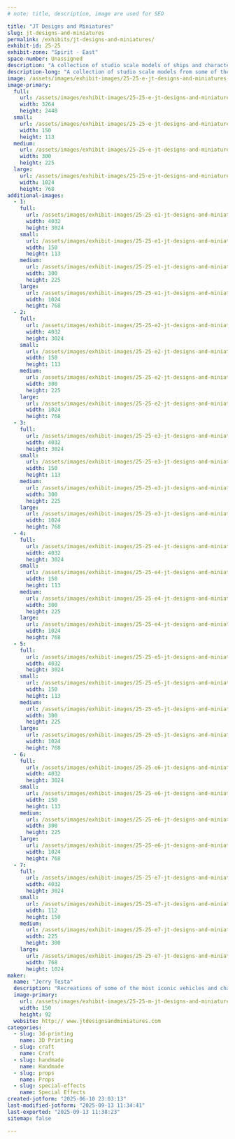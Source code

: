 ```yaml
---
# note: title, description, image are used for SEO

title: "JT Designs and Miniatures"
slug: jt-designs-and-miniatures
permalink: /exhibits/jt-designs-and-miniatures/
exhibit-id: 25-25
exhibit-zone: "Spirit - East"
space-number: Unassigned
description: "A collection of studio scale models of ships and characters from movies and TV shows."
description-long: "A collection of studio scale models from some of the most popular movies and TV shows of all time like Star Wars, Battlestar Galactica, Alien and many more. All pieces are made from 3D printing, scratch building, woodworking, silicone molding and readily available kits."
image: /assets/images/exhibit-images/25-25-e-jt-designs-and-miniatures-img-1483-300x225.JPG
image-primary: 
  full:
    url: /assets/images/exhibit-images/25-25-e-jt-designs-and-miniatures-img-1483-full.JPG
    width: 3264
    height: 2448
  small:
    url: /assets/images/exhibit-images/25-25-e-jt-designs-and-miniatures-img-1483-150x113.JPG
    width: 150
    height: 113
  medium:
    url: /assets/images/exhibit-images/25-25-e-jt-designs-and-miniatures-img-1483-300x225.JPG
    width: 300
    height: 225
  large:
    url: /assets/images/exhibit-images/25-25-e-jt-designs-and-miniatures-img-1483-1024x768.JPG
    width: 1024
    height: 768
additional-images: 
  - 1:
    full:
      url: /assets/images/exhibit-images/25-25-e1-jt-designs-and-miniatures-img-2029-full.jpeg
      width: 4032
      height: 3024
    small:
      url: /assets/images/exhibit-images/25-25-e1-jt-designs-and-miniatures-img-2029-150x113.jpeg
      width: 150
      height: 113
    medium:
      url: /assets/images/exhibit-images/25-25-e1-jt-designs-and-miniatures-img-2029-300x225.jpeg
      width: 300
      height: 225
    large:
      url: /assets/images/exhibit-images/25-25-e1-jt-designs-and-miniatures-img-2029-1024x768.jpeg
      width: 1024
      height: 768
  - 2:
    full:
      url: /assets/images/exhibit-images/25-25-e2-jt-designs-and-miniatures-img-0697-full.JPG
      width: 4032
      height: 3024
    small:
      url: /assets/images/exhibit-images/25-25-e2-jt-designs-and-miniatures-img-0697-150x113.JPG
      width: 150
      height: 113
    medium:
      url: /assets/images/exhibit-images/25-25-e2-jt-designs-and-miniatures-img-0697-300x225.JPG
      width: 300
      height: 225
    large:
      url: /assets/images/exhibit-images/25-25-e2-jt-designs-and-miniatures-img-0697-1024x768.JPG
      width: 1024
      height: 768
  - 3:
    full:
      url: /assets/images/exhibit-images/25-25-e3-jt-designs-and-miniatures-img-1862-full.jpeg
      width: 4032
      height: 3024
    small:
      url: /assets/images/exhibit-images/25-25-e3-jt-designs-and-miniatures-img-1862-150x113.jpeg
      width: 150
      height: 113
    medium:
      url: /assets/images/exhibit-images/25-25-e3-jt-designs-and-miniatures-img-1862-300x225.jpeg
      width: 300
      height: 225
    large:
      url: /assets/images/exhibit-images/25-25-e3-jt-designs-and-miniatures-img-1862-1024x768.jpeg
      width: 1024
      height: 768
  - 4:
    full:
      url: /assets/images/exhibit-images/25-25-e4-jt-designs-and-miniatures-img-1776-full.jpeg
      width: 4032
      height: 3024
    small:
      url: /assets/images/exhibit-images/25-25-e4-jt-designs-and-miniatures-img-1776-150x113.jpeg
      width: 150
      height: 113
    medium:
      url: /assets/images/exhibit-images/25-25-e4-jt-designs-and-miniatures-img-1776-300x225.jpeg
      width: 300
      height: 225
    large:
      url: /assets/images/exhibit-images/25-25-e4-jt-designs-and-miniatures-img-1776-1024x768.jpeg
      width: 1024
      height: 768
  - 5:
    full:
      url: /assets/images/exhibit-images/25-25-e5-jt-designs-and-miniatures-img-1968-full.jpeg
      width: 4032
      height: 3024
    small:
      url: /assets/images/exhibit-images/25-25-e5-jt-designs-and-miniatures-img-1968-150x113.jpeg
      width: 150
      height: 113
    medium:
      url: /assets/images/exhibit-images/25-25-e5-jt-designs-and-miniatures-img-1968-300x225.jpeg
      width: 300
      height: 225
    large:
      url: /assets/images/exhibit-images/25-25-e5-jt-designs-and-miniatures-img-1968-1024x768.jpeg
      width: 1024
      height: 768
  - 6:
    full:
      url: /assets/images/exhibit-images/25-25-e6-jt-designs-and-miniatures-img-1717-full.jpeg
      width: 4032
      height: 3024
    small:
      url: /assets/images/exhibit-images/25-25-e6-jt-designs-and-miniatures-img-1717-150x113.jpeg
      width: 150
      height: 113
    medium:
      url: /assets/images/exhibit-images/25-25-e6-jt-designs-and-miniatures-img-1717-300x225.jpeg
      width: 300
      height: 225
    large:
      url: /assets/images/exhibit-images/25-25-e6-jt-designs-and-miniatures-img-1717-1024x768.jpeg
      width: 1024
      height: 768
  - 7:
    full:
      url: /assets/images/exhibit-images/25-25-e7-jt-designs-and-miniatures-img-1677-full.jpeg
      width: 4032
      height: 3024
    small:
      url: /assets/images/exhibit-images/25-25-e7-jt-designs-and-miniatures-img-1677-112x150.jpeg
      width: 112
      height: 150
    medium:
      url: /assets/images/exhibit-images/25-25-e7-jt-designs-and-miniatures-img-1677-225x300.jpeg
      width: 225
      height: 300
    large:
      url: /assets/images/exhibit-images/25-25-e7-jt-designs-and-miniatures-img-1677-768x1024.jpeg
      width: 768
      height: 1024
maker: 
  name: "Jerry Testa"
  description: "Recreations of some of the most iconic vehicles and characters in cinema history. Using silicone molding techniques, fiberglass, wood working, 3D printing and kit bashing. In addition to science fiction topics, real world pieces are also created such as ships and other types of vehicles and creatures."
  image-primary:
    url: /assets/images/exhibit-images/25-25-m-jt-designs-and-miniatures-jt-designs-150x92.jpg
    width: 150
    height: 92
  website: http:// www.jtdesignsandminiatures.com
categories: 
  - slug: 3d-printing
    name: 3D Printing
  - slug: craft
    name: Craft
  - slug: handmade
    name: Handmade
  - slug: props
    name: Props
  - slug: special-effects
    name: Special Effects
created-jotform: "2025-06-10 23:03:13"
last-modified-jotform: "2025-09-13 11:34:41"
last-exported: "2025-09-13 11:38:23"
sitemap: false

---
```

